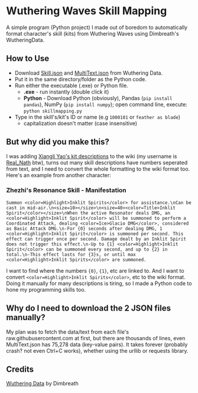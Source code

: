 # Wuthering Waves Skill Mapping
A simple program (Python project) I made out of boredom to automatically format character's skill (kits) from Wuthering Waves using Dimbreath's WutheringData.

## How to Use
* Download [Skill.json](https://github.com/Dimbreath/WutheringData/blob/master/ConfigDB/Skill.json) and [MultiText.json](https://github.com/Dimbreath/WutheringData/blob/master/TextMap/en/MultiText.json) from Wuthering Data.
* Put it in the same directory/folder as the Python code.
* Run either the executable (.exe) or Python file.
  * **.exe** - run instantly (double click it)
  * **Python** - Download Python (obviously), Pandas (`pip install pandas`), NumPy (`pip install numpy`); open command line, execute: `python skillmapping.py`
* Type in the skill's/kit's ID or name (e.g `1000101` or `feather as blade`)
  * capitalization doesn't matter (case insensitive)

## But why did you make this?
I was adding [Xiangli Yao's kit descriptions](https://wutheringwaves.fandom.com/wiki/Xiangli_Yao/Combat) to the wiki (my username is [Real_Nath](https://wutheringwaves.fandom.com/wiki/User:Real_Nath) btw), turns out many skill descriptions have numbers seperated from text, and I need to convert the whole formatting to the wiki format too. Here's an example from another character:
### Zhezhi's Resonance Skill - Manifestation
```
Summon <color=Highlight>Inklit Spirits</color> for assistance.\nCan be cast in mid-air.\n<size=10></size>\n<size=40><color=Title>Inklit Spirit</color></size>\nWhen the active Resonator deals DMG, an <color=Highlight>Inklit Spirit</color> will be summoned to perform a Coordinated Attack, dealing <color=Ice>Glacio DMG</color>, considered as Basic Attack DMG.\n-For {0} seconds after dealing DMG, 1 <color=Highlight>Inklit Spirit</color> is summoned per second. This effect can trigger once per second. Damage dealt by an Inklit Spirit does not trigger this effect.\n-Up to {1} <color=Highlight>Inklit Spirit</color> can be summoned every second, and up to {2} in total.\n-This effect lasts for {3}s, or until max <color=Highlight>Inklit Spirits</color> are summoned.
```
I want to find where the numbers `{0}`, `{1}`, etc are linked to. And I want to convert `<color=Highlight>Inklit Spirits</color>`, etc to the wiki format. Doing it manually for many descriptions is tiring, so I made a Python code to hone my programming skills too.

## Why do I need to download the 2 JSON files manually?
My plan was to fetch the data/text from each file's raw.githubusercontent.com at first, but there are thousands of lines, even MultiText.json has 75,278 data (key-value pairs). It takes forever (probably crash? not even Ctrl+C works), whether using the urllib or requests library.

## Credits
[Wuthering Data](https://github.com/Dimbreath/WutheringData) by Dimbreath
